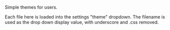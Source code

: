 Simple themes for users.

Each file here is loaded into the settings "theme" dropdown.  The filename is used as the drop down display value, with underscore and .css removed.